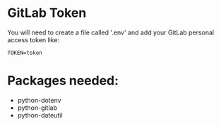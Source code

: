 # GitLab Token

You will need to create a file called '.env' and add your GitLab personal access token like:
```
TOKEN=token
```

# Packages needed:
- python-dotenv
- python-gitlab
- python-dateutil